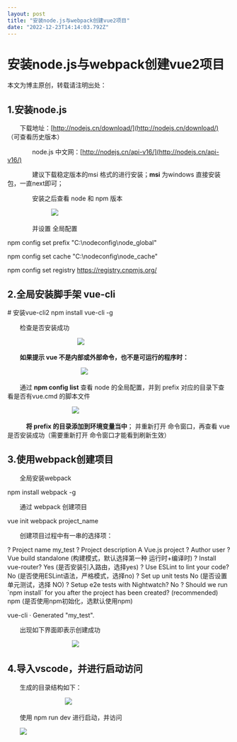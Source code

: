 ```yaml
---
layout: post
title: "安装node.js与webpack创建vue2项目"
date: "2022-12-23T14:14:03.792Z"
---
```

安装node.js与webpack创建vue2项目
=========================

本文为博主原创，转载请注明出处：

1.安装node.js
-----------

　　下载地址：[http://nodejs.cn/download/](http://nodejs.cn/download/) （可查看历史版本）

　　　　node.js 中文网：[http://nodejs.cn/api-v16/](http://nodejs.cn/api-v16/)

　　　　建议下载稳定版本的msi 格式的进行安装；**msi** 为windows 直接安装包，一直next即可；

　　　　安装之后查看 node 和 npm 版本

　                  　![](https://img2023.cnblogs.com/blog/1110857/202212/1110857-20221223215946106-974784110.png)

　　　　并设置 全局配置

npm config set prefix "C:\\nodeconfig\\node\_global"

npm config set cache "C:\\nodeconfig\\node\_cache"

npm config set registry https://registry.cnpmjs.org/

2.全局安装脚手架 vue-cli
-----------------

\# 安装vue\-cli2
npm install vue\-cli \-g 

　　检查是否安装成功

                                        ![](https://img2023.cnblogs.com/blog/1110857/202212/1110857-20221223220128364-1155555741.png)

　　**如果提示 vue 不是内部或外部命令，也不是可运行的程序时：**

　                                   　![](https://img2023.cnblogs.com/blog/1110857/202212/1110857-20221223220159102-437124034.png)

　　通过 **npm config list** 查看 node 的全局配置，并到 prefix 对应的目录下查看是否有vue.cmd 的脚本文件

　                              　![](https://img2023.cnblogs.com/blog/1110857/202212/1110857-20221223220240612-364427522.png)

　　　**将 prefix 的目录添加到环境变量当中**； 并重新打开 命令窗口，再查看 vue是否安装成功（需要重新打开 命令窗口才能看到刷新生效）　

3.使用webpack创建项目
---------------

　　全局安装webpack

npm install webpack \-g

　　通过 webpack 创建项目

vue init webpack project\_name

　　创建项目过程中有一串的选择项：

? Project name my\_test
? Project description A Vue.js project
? Author user 
? Vue build standalone                    (构建模式，默认选择第一种 运行时+编译时)
? Install vue\-router? Yes                (是否安装引入路由，选择yes)
? Use ESLint to lint your code? No        (是否使用ESLint语法，严格模式，选择no)
? Set up unit tests No                    (是否设置单元测试，选择 NO)
? Setup e2e tests with Nightwatch? No
? Should we run \`npm install\` for you after the project has been created? (recommended) npm     (是否使用npm初始化，选默认使用npm)

   vue\-cli · Generated "my\_test".

　　出现如下界面即表示创建成功

                                     ![](https://img2023.cnblogs.com/blog/1110857/202212/1110857-20221223220530045-644852124.png)

4.导入vscode，并进行启动访问
------------------

　　生成的目录结构如下：

　                          　![](https://img2023.cnblogs.com/blog/1110857/202212/1110857-20221223220602154-407514545.png)

　　使用 npm run dev 进行启动，并访问

　　![](https://img2023.cnblogs.com/blog/1110857/202212/1110857-20221223220646252-1492075677.png)